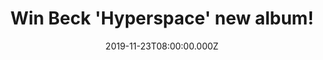 ---
campaign-uuid: "c-d2d398db-b8c6-45d1-82eb-8cd7dadb35b0"
type: "Competition"
category: "Music"
date: "2019-11-23T08:00:00.000Z"
end-date: "2020-01-23T23:59:00.000Z"
disable-form: false
is_promoted: true
has_entry_page: true
title: "Win Beck 'Hyperspace' new album!"
competition-description: "<p>He's back & better than ever and... we have his 14th\
  \ album on our hands. You got it right, we're talking about the American Musician\
  \ Beck! 'Hyperspace' is Beck's brand 11-track album and we want to give it away\
  \ to one lucky NME AAA member. Are you his biggest fan?</p>\n<p>Click below for\
  \ a chance to win it now.</p>\n"
hero-header: "Win Beck 'Hyperspace' new album!"
terms-confirmation: "N/A"
banner-img: "https://assets.expresslyapp.com/asset-9d406144-cf88-4332-bc17-d9c82cc7d348.jpg"
logo-left-href: "aaa.nme.com"
logo-left-image: "https://assets.expresslyapp.com/asset-cffbd1fe-8278-41c6-a422-d42acb19b063.jpg"
logo-left-title: "NME AAA"
bg-image-hero: "https://assets.expresslyapp.com/asset-081a4e53-faaa-4224-867e-49d4345c1e74.jpg"
bg-image-first: "https://assets.expresslyapp.com/asset-06a7b010-5bdd-4ac6-a055-95172a2d6251.jpg"
section1-content: "<p>'Hyperspace' is Beck's 14th album, following 2017's critically\
  \ acclaimed 'Colors' and 2014's 'Morning Phase', which won Album of the Year at\
  \ the following year's Grammy Awards. 'Hyperspace' features production credits from\
  \ Pharrell Williams, Cole M.G.N., Greg Kurstin and Paul Epworth.</p>\n<p>An amazing\
  \ brand new album you won't want to miss.Click below and it could be yours!</p>\n"
entry-title: "Win Beck 'Hyperspace' new album!"
entry-content: "<p>Enter the draw to win Beck 'Hyperspace' new album by completing\
  \ the form below before 23:59 on the 23rd of January 2020.</p>\n"
has-winner: false
prize-description: "Beck 'Hyperspace' new album"
special-conditions: "Multiple entries are allowed up to one every day."
country-restrictions:
- "GB"
---